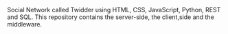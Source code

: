 Social Network called Twidder using HTML, CSS, JavaScript, Python, REST and SQL. This repository contains the server-side, the client,side and the middleware.
